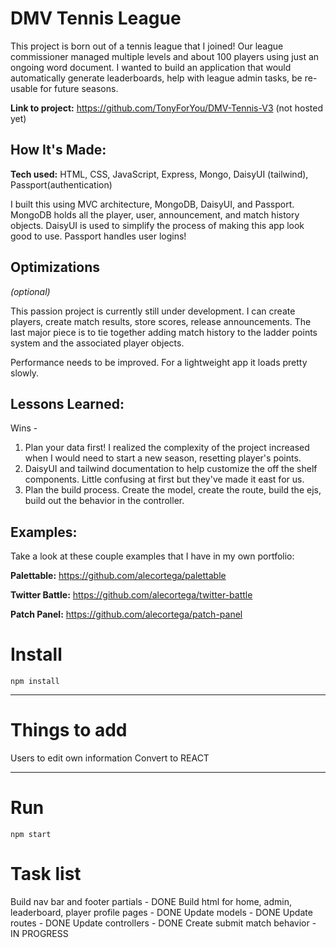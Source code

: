 # DMV Tennis League
This project is born out of a tennis league that I joined! Our league commissioner managed multiple levels and about 100 players using just an ongoing word document. I wanted to build an application that would automatically generate leaderboards, help with league admin tasks, be re-usable for future seasons. 

**Link to project:** https://github.com/TonyForYou/DMV-Tennis-V3 (not hosted yet)

<!-- ![alt tag](http://placecorgi.com/1200/650) -->

## How It's Made:

**Tech used:** HTML, CSS, JavaScript, Express, Mongo, DaisyUI (tailwind), Passport(authentication)

I built this using MVC architecture, MongoDB, DaisyUI, and Passport. MongoDB holds all the player, user, announcement, and match history objects. DaisyUI is used to simplify the process of making this app look good to use. Passport handles user logins!

## Optimizations
*(optional)*

This passion project is currently still under development. I can create players, create match results, store scores, release announcements. The last major piece is to tie together adding match history to the ladder points system and the associated player objects.

Performance needs to be improved. For a lightweight app it loads pretty slowly.

## Lessons Learned:

Wins - 
1. Plan your data first! I realized the complexity of the project increased when I would need to start a new season, resetting player's points. 
2. DaisyUI and tailwind documentation to help customize the off the shelf components. Little confusing at first but they've made it east for us.
3. Plan the build process. Create the model, create the route, build the ejs, build out the behavior in the controller.



## Examples:
Take a look at these couple examples that I have in my own portfolio:

**Palettable:** https://github.com/alecortega/palettable

**Twitter Battle:** https://github.com/alecortega/twitter-battle

**Patch Panel:** https://github.com/alecortega/patch-panel

# Install

`npm install`

---

# Things to add

Users to edit own information
Convert to REACT

---

# Run

`npm start`

# Task list
Build nav bar and footer partials - DONE
Build html for home, admin, leaderboard, player profile pages - DONE
Update models - DONE
Update routes - DONE
Update controllers - DONE
Create submit match behavior - IN PROGRESS


